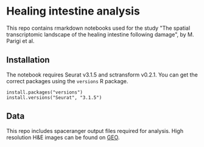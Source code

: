 # Healing intestine analysis

This repo contains rmarkdown notebooks used for the study "The spatial transcriptomic landscape of the healing intestine following damage", by M. Parigi et al.


## Installation

The notebook requires Seurat v3.1.5 and sctransform v0.2.1. You can get the correct packages using the `versions` R package.

```
install.packages("versions")
install.versions("Seurat", "3.1.5")
```

## Data

This repo includes spaceranger output files required for analysis. High resolution H&E images can be found on [GEO](https://www.ncbi.nlm.nih.gov/geo/query/acc.cgi?acc=GSE169749).

